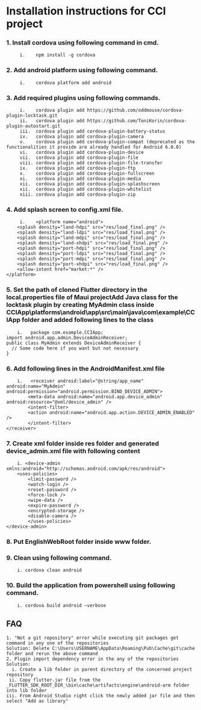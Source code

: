# __Installation instructions for CCI project__
  ### 1. __Install cordova using following command in cmd.__
         i.    npm install -g cordova
  ### 2. __Add android platform using following command__.
         i.    cordova platform add android
  ### 3. __Add required plugins using following commands__.
         i.    cordova plugin add https://github.com/oddmouse/cordova-plugin-locktask.git
         ii.   cordova plugin add https://github.com/ToniKorin/cordova-plugin-autostart.git
         iii.  cordova plugin add cordova-plugin-battery-status
         iv.   cordova plugin add cordova-plugin-camera
         v.    cordova plugin add cordova-plugin-compat (deprecated as the functionalities it provide are already handled for Android 6.0.0)
         vi.   cordova plugin add cordova-plugin-device
         vii.  cordova plugin add cordova-plugin-file
         viii. cordova plugin add cordova-plugin-file-transfer
         ix.   cordova plugin add cordova-plugin-ftp
         x.    cordova plugin add cordova-plugin-fullscreen
         xi.   cordova plugin add cordova-plugin-media
         xii.  cordova plugin add cordova-plugin-splashscreen
         xii.  cordova plugin add cordova-plugin-whitelist
         xiii. cordova plugin add cordova-plugin-zip
  ### 4. __Add splash screen to config.xml file.__
         i.    <platform name="android">
        <splash density="land-hdpi" src="res/load_final.png" />
        <splash density="land-ldpi" src="res/load_final.png" />
        <splash density="land-mdpi" src="res/load_final.png" />
        <splash density="land-xhdpi" src="res/load_final.png" />
        <splash density="port-hdpi" src="res/load_final.png" />
        <splash density="port-ldpi" src="res/load_final.png" />
        <splash density="port-mdpi" src="res/load_final.png" />
        <splash density="port-xhdpi" src="res/load_final.png" />
        <allow-intent href="market:*" />
    </platform>
  ### 5. __Set the path of cloned Flutter directory in the local.properties file of Maui projectAdd Java class for the locktask plugin by creating MyAdmin class inside CCIApp\platforms\android\app\src\main\java\com\example\CCIApp folder and added following lines to the class__
        i.   package com.example.CCIApp;
    import android.app.admin.DeviceAdminReceiver;
    public class MyAdmin extends DeviceAdminReceiver {
      // Some code here if you want but not necessary
    }
  ### 6. __Add following lines in the AndroidManifest.xml file__
        i.   <receiver android:label="@string/app_name" android:name="MyAdmin" android:permission="android.permission.BIND_DEVICE_ADMIN">
            <meta-data android:name="android.app.device_admin" android:resource="@xml/device_admin" />
            <intent-filter>
            <action android:name="android.app.action.DEVICE_ADMIN_ENABLED" />
            </intent-filter>
    </receiver>
  ### 7. __Create xml folder inside res folder and generated device_admin.xml file with following content__
        i. <device-admin xmlns:android="http://schemas.android.com/apk/res/android">
        <uses-policies>
            <limit-password />
            <watch-login />
            <reset-password />
            <force-lock />
            <wipe-data />
            <expire-password />
            <encrypted-storage />
            <disable-camera />
            </uses-policies>
    </device-admin>
  ### 8. __Put EnglishWebRoot folder inside www folder.__
  ### 9. __Clean using following command.__
        i. cordova clean android
  ### 10. __Build the application from powershell using following command.__
        i. cordova build android –verbose

## __FAQ__
	1. "Not a git repository" error while executing git packages get command in any one of the repositories
	Solution: Delete C:\Users\USERNAME\AppData\Roaming\Pub\Cache\git\cache folder and rerun the above command
	2. Plugin import dependency error in the any of the repositories
	Solution:
	  i. Create a lib folder in parent directory of the concerned project repository
	 ii. Copy flutter.jar file from the _FLUTTER_SDK_ROOT_DIR_\bin\cache\artifacts\engine\android-arm folder into lib folder
	iii. From Android Studio right click the newly added jar file and then select "Add as library"
